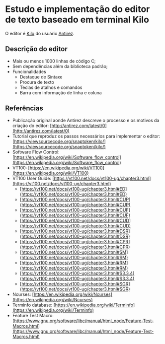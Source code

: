 # Estudo e implementação do editor de texto baseado em terminal Kilo

O editor é [Kilo](https://github.com/antirez/kilo) do usuário [Antirez](https://github.com/antirez).

## Descrição do editor

* Mais ou menos 1000 linhas de código C;
* Sem dependências além da biblioteca padrão;
* Funcionalidades
  * Destaque de Síntaxe
  * Procura de texto
  * Teclas de atalhos e comandos
  * Barra com informação de linha e coluna

## Referências

* Publicação original aonde Antirez descreve o processo e os motivos da criação do editor: [http://antirez.com/latest/0](http://antirez.com/latest/0)
* Tutorial que reproduz os passos necessários para implementar o editor: [https://viewsourcecode.org/snaptoken/kilo/](https://viewsourcecode.org/snaptoken/kilo/)
* Software Flow Control: [https://en.wikipedia.org/wiki/Software_flow_control](https://en.wikipedia.org/wiki/Software_flow_control)
* VT100: [https://en.wikipedia.org/wiki/VT100](https://en.wikipedia.org/wiki/VT100)
* VT100 User Guide: [https://vt100.net/docs/vt100-ug/chapter3.html](https://vt100.net/docs/vt100-ug/chapter3.html)
  * [https://vt100.net/docs/vt100-ug/chapter3.html#ED](https://vt100.net/docs/vt100-ug/chapter3.html#ED)
  * [https://vt100.net/docs/vt100-ug/chapter3.html#CUP](https://vt100.net/docs/vt100-ug/chapter3.html#CUP)
  * [https://vt100.net/docs/vt100-ug/chapter3.html#CUF](https://vt100.net/docs/vt100-ug/chapter3.html#CUF)
  * [https://vt100.net/docs/vt100-ug/chapter3.html#CUD](https://vt100.net/docs/vt100-ug/chapter3.html#CUD)
  * [https://vt100.net/docs/vt100-ug/chapter3.html#DSR](https://vt100.net/docs/vt100-ug/chapter3.html#DSR)
  * [https://vt100.net/docs/vt100-ug/chapter3.html#CPR](https://vt100.net/docs/vt100-ug/chapter3.html#CPR)
  * [https://vt100.net/docs/vt100-ug/chapter3.html#SM](https://vt100.net/docs/vt100-ug/chapter3.html#SM)
  * [https://vt100.net/docs/vt100-ug/chapter3.html#RM](https://vt100.net/docs/vt100-ug/chapter3.html#RM)
  * [https://vt100.net/docs/vt100-ug/chapter3.html#S3.3.4](https://vt100.net/docs/vt100-ug/chapter3.html#S3.3.4)
  * [https://vt100.net/docs/vt100-ug/chapter3.html#SGR](https://vt100.net/docs/vt100-ug/chapter3.html#SGR)
* Ncurses: [https://en.wikipedia.org/wiki/Ncurses](https://en.wikipedia.org/wiki/Ncurses)
* Terminfo database: [https://en.wikipedia.org/wiki/Terminfo](https://en.wikipedia.org/wiki/Terminfo)
* Feature Test Macro: [https://www.gnu.org/software/libc/manual/html_node/Feature-Test-Macros.html](https://www.gnu.org/software/libc/manual/html_node/Feature-Test-Macros.html)
